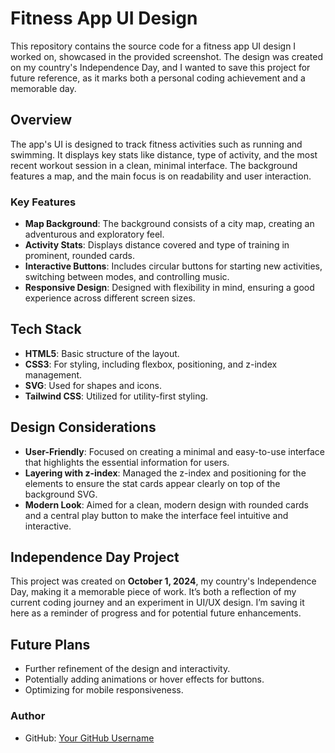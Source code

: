 # Fitness App UI Design

This repository contains the source code for a fitness app UI design I worked on, showcased in the provided screenshot. The design was created on my country's Independence Day, and I wanted to save this project for future reference, as it marks both a personal coding achievement and a memorable day.

## Overview

The app's UI is designed to track fitness activities such as running and swimming. It displays key stats like distance, type of activity, and the most recent workout session in a clean, minimal interface. The background features a map, and the main focus is on readability and user interaction.

### Key Features

- **Map Background**: The background consists of a city map, creating an adventurous and exploratory feel.
- **Activity Stats**: Displays distance covered and type of training in prominent, rounded cards.
- **Interactive Buttons**: Includes circular buttons for starting new activities, switching between modes, and controlling music.
- **Responsive Design**: Designed with flexibility in mind, ensuring a good experience across different screen sizes.

## Tech Stack

- **HTML5**: Basic structure of the layout.
- **CSS3**: For styling, including flexbox, positioning, and z-index management.
- **SVG**: Used for shapes and icons.
- **Tailwind CSS**: Utilized for utility-first styling.

## Design Considerations

- **User-Friendly**: Focused on creating a minimal and easy-to-use interface that highlights the essential information for users.
- **Layering with z-index**: Managed the z-index and positioning for the elements to ensure the stat cards appear clearly on top of the background SVG.
- **Modern Look**: Aimed for a clean, modern design with rounded cards and a central play button to make the interface feel intuitive and interactive.

## Independence Day Project

This project was created on **October 1, 2024**, my country's Independence Day, making it a memorable piece of work. It’s both a reflection of my current coding journey and an experiment in UI/UX design. I’m saving it here as a reminder of progress and for potential future enhancements.

## Future Plans

- Further refinement of the design and interactivity.
- Potentially adding animations or hover effects for buttons.
- Optimizing for mobile responsiveness.

### Author

- GitHub: [Your GitHub Username](https://github.com/osgilb)
